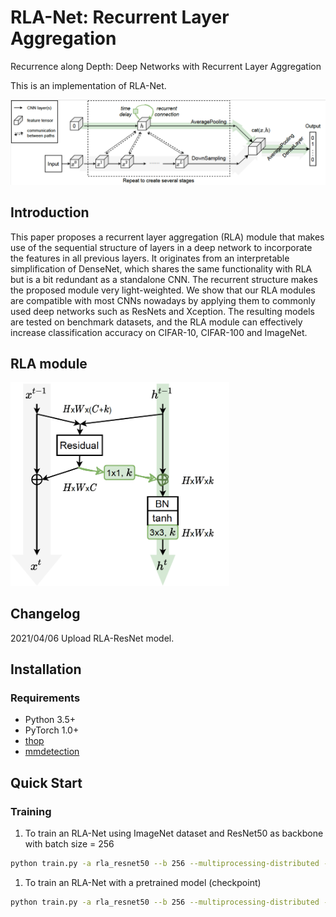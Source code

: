 # RLA-Net: Recurrent Layer Aggregation

Recurrence along Depth: Deep Networks with Recurrent Layer Aggregation

This is an implementation of RLA-Net.

![RLANet](figures/rlanet.png)

## Introduction
This paper proposes a recurrent layer aggregation (RLA) module that makes use of the sequential structure of layers in a deep network to incorporate the features in all previous layers. It originates from an interpretable simplification of DenseNet, which shares the same functionality with RLA but is a bit redundant as a standalone CNN. The recurrent structure makes the proposed module very light-weighted. We show that our RLA modules are compatible with most CNNs nowadays by applying them to commonly used deep networks such as ResNets and Xception. The resulting models are tested on benchmark datasets, and the RLA module can effectively increase classification accuracy on CIFAR-10, CIFAR-100 and ImageNet.

## RLA module


<img src="figures/rla_module.png" width="350" alt="RLA_module"/><br/>

## Changelog

2021/04/06 Upload RLA-ResNet model.

## Installation

### Requirements

- Python 3.5+
- PyTorch 1.0+
- [thop](https://github.com/Lyken17/pytorch-OpCounter)
- [mmdetection](https://github.com/open-mmlab/mmdetection)

## Quick Start

### Training
1. To train an RLA-Net using ImageNet dataset and ResNet50 as backbone with batch size = 256
```bash
python train.py -a rla_resnet50 --b 256 --multiprocessing-distributed --world-size 1 --rank 0 '/dev/shm/imagenet/'
```
1. To train an RLA-Net with a pretrained model (checkpoint)
```bash
python train.py -a rla_resnet50 --b 256 --multiprocessing-distributed --world-size 1 --rank 0 --resume='work_dirs/rla_resnet50/checkpoint.pth.tar' --action 'part2' '/dev/shm/imagenet/'
```
